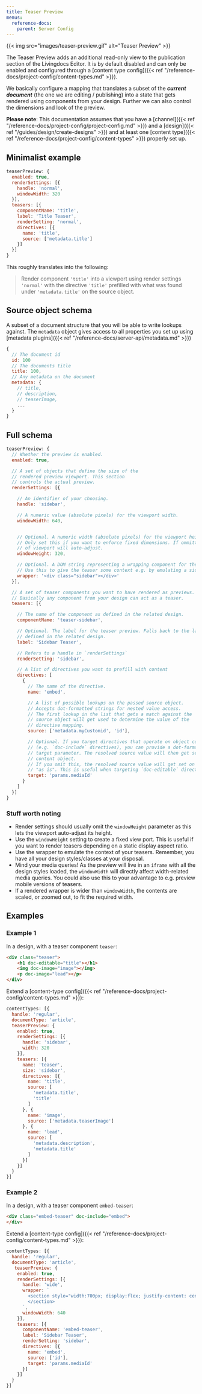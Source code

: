 ```yaml
---
title: Teaser Preview
menus:
  reference-docs:
    parent: Server Config
---
```


{{< img src="images/teaser-preview.gif" alt="Teaser Preview" >}}

The Teaser Preview adds an additional read-only view to the publication section of the Livingdocs Editor. It is by default disabled and can only be enabled and configured through a [content type config]({{< ref "/reference-docs/project-config/content-types.md" >}}).

We basically configure a mapping that translates a subset of the **_current document_** (the one we are editing / publishing) into a state that gets rendered using components from your design. Further we can also control the dimensions and look of the preview.

**Please note**: This documentation assumes that you have a [channel]({{< ref "/reference-docs/project-config/project-config.md" >}}) and a [design]({{< ref "/guides/design/create-designs" >}}) and at least one [content type]({{< ref "/reference-docs/project-config/content-types" >}}) properly set up.


## Minimalist example

```js
teaserPreview: {
  enabled: true,
  renderSettings: [{
    handle: 'normal',
    windowWidth: 320
  }],
  teasers: [{
    componentName: 'title',
    label: 'Title Teaser',
    renderSetting: 'normal',
    directives: [{
      name: 'title',
      source: ['metadata.title']
    }]
  }]
}
```

This roughly translates into the following:

> Render component `'title'` into a viewport using render settings `'normal'` with the directive `'title'` prefilled  with what was found under `'metadata.title'` on the source object.


## Source object schema

A subset of a document structure that you will be able to write lookups against. The `metadata` object gives access to all properties you set up using [metadata plugins]({{< ref "/reference-docs/server-api/metadata.md" >}})

```js
{
  // The document id
  id: 100
  // The documents title
  title: 100,
  // Any metadata on the document
  metadata: {
    // title,
    // description,
    // teaserImage,
    ...
  }
}
```

## Full schema

```js
teaserPreview: {
  // Whether the preview is enabled.
  enabled: true,

  // A set of objects that define the size of the
  // rendered preview viewport. This section
  // controls the actual preview.
  renderSettings: [{

    // An identifier of your choosing.
    handle: 'sidebar',

    // A numeric value (absolute pixels) for the viewport width.
    windowWidth: 640,


    // Optional. A numeric width (absolute pixels) for the viewport height.
    // Only set this if you want to enforce fixed dimensions. If ommitted, the height
    // of viewport will auto-adjust.
    windowHeight: 320,

    // Optional. A DOM string representing a wrapping component for the teaser.
    // Use this to give the teaser some context e.g. by emulating a sidebar.
    wrapper: '<div class="sidebar"></div>'
  }],

  // A set of teaser components you want to have rendered as previews.
  // Basically any component from your design can act as a teaser.
  teasers: [{

    // The name of the component as defined in the related design.
    componentName: 'teaser-sidebar',

    // Optional. The label for the teaser preview. Falls back to the label as
    // defined in the related design.
    label: 'Sidebar Teaser',

    // Refers to a handle in `renderSettings`
    renderSetting: 'sidebar',

    // A list of directives you want to prefill with content
    directives: [
      {
        // The name of the directive.
        name: 'embed',

        // A list of possible lookups on the passed source object.
        // Accepts dot-formatted strings for nested value access.
        // The first lookup in the list that gets a match against the
        // source object will get used to determine the value of the
        // directive mapping.
        source: ['metadata.myCustomid', 'id'],

        // Optional. If you target directives that operate on object content
        // (e.g. `doc-include` directives), you can provide a dot-formatted
        // target parameter. The resolved source value will then get set on the
        // content object.
        // If you omit this, the resolved source value will get set on the directive
        // "as is". This is useful when targeting `doc-editable` directives
        target: 'params.mediaId'
      }
    ]
  }]
}
```

### Stuff worth noting

- Render settings should usually omit the `windowHeight` parameter as this lets the viewport auto-adjust its height.
- Use the `windowHeight` setting to create a fixed view port. This is useful if you want to render teasers depending on a static display aspect ratio.
- Use the wrapper to emulate the context of your teasers. Remember, you have all your design styles/classes at your disposal.
- Mind your media queries! As the preview will live in an `iframe` with all the design styles loaded, the `windowWidth` will directly affect width-related media queries. You could also use this to your advantage to e.g. preview mobile versions of teasers.
- If a rendered wrapper is wider than `windowWidth`, the contents are scaled, or zoomed out, to fit the required width.

## Examples

### Example 1

In a design, with a teaser component `teaser`:
```html
<div class="teaser">
    <h1 doc-editable="title"></h1>
    <img doc-image="image"></img>
    <p doc-image="lead"></p>
</div>
```

Extend a [content-type config]({{< ref "/reference-docs/project-config/content-types.md" >}}):

```js
contentTypes: [{
  handle: 'regular',
  documentType: 'article',
  teaserPreview: {
    enabled: true,
    renderSettings: [{
      handle: 'sidebar',
      width: 320
    }],
    teasers: [{
      name: 'teaser',
      size: 'sidebar',
      directives: [{
        name: 'title',
        source: [
          'metadata.title',
          'title'
        ]
      }, {
        name: 'image',
        source: ['metadata.teaserImage']
      }, {
        name: 'lead',
        source: [
          'metadata.description',
          'metadata.title'
        ]
      }]
    }]
  }
}]
```

### Example 2

In a design, with a teaser component `embed-teaser`:
```html
<div class="embed-teaser" doc-include="embed">
</div>
```

Extend a [content-type config]({{< ref "/reference-docs/project-config/content-types.md" >}}):

```js
contentTypes: [{
  handle: 'regular',
  documentType: 'article',
   teaserPreview: {
    enabled: true,
    renderSettings: [{
      handle: 'wide',
      wrapper: `
        <section style="width:700px; display:flex; justify-content: center;">
        </section>
      `,
      windowWidth: 640
    }],
    teasers: [{
      componentName: 'embed-teaser',
      label: 'Sidebar Teaser',
      renderSetting: 'sidebar',
      directives: [{
        name: 'embed',
        source: ['id'],
        target: 'params.mediaId'
      }]
    }]
  }
}]
```
